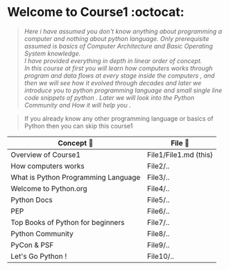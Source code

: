 # Welcome to Course1 :octocat:
> _Here i have assumed you don't know anything about programming a computer and nothing about python language. Only prerequisite assumed is basics of Computer Architecture  and Basic Operating System knowledge. <br/>I have provided everything in depth in linear order of concept.<br/>
In this course at first you will learn how computers works through program and data flows at every stage inside the computers , and then we will see how it evolved through decades and later we introduce you to python programming language and small single line code snippets of python . 
Later we will look into the Python Community and How it will help you ._

> If you already know any other programming language or basics of Python then you can skip this course1

Concept :pencil: | File :bookmark_tabs:
--------|-------
Overview of Course1 | File1/File1.md (this)
How computers works | File2/..
What is Python Programming Language | File3/..
Welcome to Python.org | File4/..
Python Docs | File5/..
PEP | File6/..
Top Books of Python for beginners | File7/..
Python Community | File8/..
PyCon & PSF | File9/..
Let's Go Python ! | File10/..

